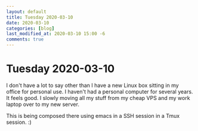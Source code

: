 ```yaml
---
layout: default
title: Tuesday 2020-03-10
date: 2020-03-10
categories: [blog]
last_modified_at: 2020-03-10 15:00 -6
comments: true
---
```


# Tuesday 2020-03-10

I don't have a lot to say other than I have a new Linux box sitting in my office for personal use. I haven't had a personal computer for several years. It feels good. I slowly moving all my stuff from my cheap VPS and my work laptop over to my new server.

This is being composed there using emacs in a SSH session in a Tmux session. :)

